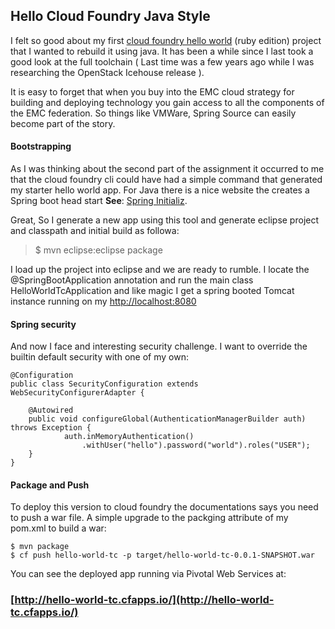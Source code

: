 ## Hello Cloud Foundry Java Style ##

I felt so good about my first [cloud foundry hello world](https://github.com/codemarc/hello-world-pm) (ruby edition) project that I wanted to rebuild it using java. It has been a while since I last took a good look at the full toolchain ( Last time was a few years ago while I was researching the OpenStack Icehouse release ).  

It is easy to forget that when you buy into the EMC cloud strategy for building and deploying technology you gain access to all the components of the EMC federation. So things like VMWare, Spring Source can easily become part of the story. 

#### Bootstrapping ####
As I was thinking about the second part of the assignment it occurred to me that the cloud foundry cli could have had a simple command that generated my starter hello world app. 
For Java there is a nice website the creates a Spring boot head start **See**: 
[Spring Initializ](http://start.spring.io/).

Great, So I generate a new app using this tool and generate eclipse project and classpath and initial build as followa:

> $ mvn eclipse:eclipse package

I load up the project into eclipse and we are ready to rumble. I locate the @SpringBootApplication annotation and run the main class HelloWorldTcApplication and like magic I get a spring booted Tomcat instance running on my [http://localhost:8080](http://localhost:8080)

#### Spring security ###
And now I face and interesting security challenge. I want to override the builtin default security with one of my own:

~~~
@Configuration
public class SecurityConfiguration extends WebSecurityConfigurerAdapter {

    @Autowired
    public void configureGlobal(AuthenticationManagerBuilder auth) throws Exception {
            auth.inMemoryAuthentication()
                .withUser("hello").password("world").roles("USER");	
    }
}
~~~

#### Package and Push ####

To deploy this version to cloud foundry the documentations says you need to push a war file.
A simple upgrade to the packging attribute of my pom.xml to build a war:

~~~
$ mvn package 
$ cf push hello-world-tc -p target/hello-world-tc-0.0.1-SNAPSHOT.war
~~~

You can see the deployed app running via Pivotal Web Services at:

### [http://hello-world-tc.cfapps.io/](http://hello-world-tc.cfapps.io/) ###

<br/><br/><br/>

